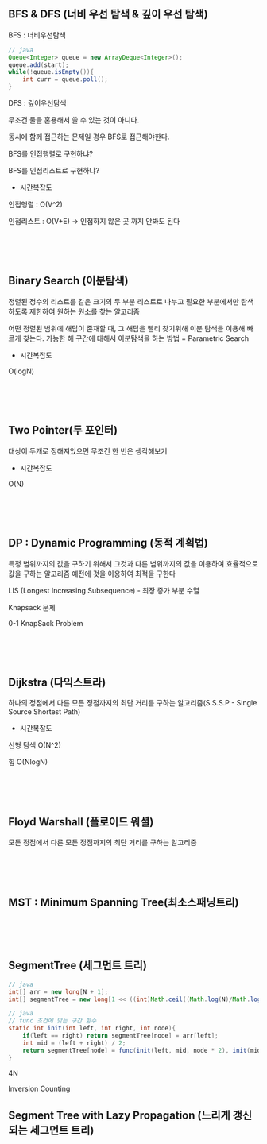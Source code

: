 ## BFS & DFS (너비 우선 탐색 & 깊이 우선 탐색)

BFS : 너비우선탐색
```java
// java
Queue<Integer> queue = new ArrayDeque<Integer>();
queue.add(start);
while(!queue.isEmpty()){
    int curr = queue.poll();
}
```

DFS : 깊이우선탐색

무조건 둘을 혼용해서 쓸 수 있는 것이 아니다.

동시에 함께 접근하는 문제일 경우 BFS로 접근해야한다.

BFS를 인접행렬로 구현하냐?

BFS를 인접리스트로 구현하냐?

- 시간복잡도

인접행렬 : O(V^2)

인접리스트 : O(V+E) -> 인접하지 않은 곳 까지 안봐도 된다

<br><br><br>



## Binary Search (이분탐색)

정렬된 정수의 리스트를 같은 크기의 두 부분 리스트로 나누고 필요한 부분에서만 탐색하도록 제한하여 원하는 원소를 찾는 알고리즘

어떤 정렬된 범위에 해답이 존재할 때, 그 해답을 빨리 찾기위해 이분 탐색을 이용해 빠르게 찾는다.
가능한 해 구간에 대해서 이분탐색을 하는 방법 = Parametric Search

- 시간복잡도

O(logN)

<br><br><br>



## Two Pointer(두 포인터)

대상이 두개로 정해져있으면 무조건 한 번은 생각해보기

- 시간복잡도

O(N)

<br><br><br>



## DP : Dynamic Programming (동적 계획법)

특정 범위까지의 값을 구하기 위해서 그것과 다른 범위까지의 값을 이용하여 효율적으로 값을 구하는 알고리즘
예전에 것을 이용하여 최적을 구한다

LIS (Longest Increasing Subsequence) - 최장 증가 부분 수열

Knapsack 문제

0-1 KnapSack Problem


<br><br><br>



## Dijkstra (다익스트라)

하나의 정점에서 다른 모든 정점까지의 최단 거리를 구하는 알고리즘(S.S.S.P - Single Source Shortest Path)

- 시간복잡도

선형 탐색 O(N^2)

힙 O(NlogN)

<br><br><br>



## Floyd Warshall (플로이드 워셜)

모든 정점에서 다른 모든 정점까지의 최단 거리를 구하는 알고리즘

<br><br><br>




## MST : Minimum Spanning Tree(최소스패닝트리)

<br><br><br>



## SegmentTree (세그먼트 트리)


```java
// java
int[] arr = new long[N + 1];
int[] segmentTree = new long[1 << ((int)Math.ceil((Math.log(N)/Math.log(2))) + 1)];
```

```java
// java
// func 조건에 맞는 구간 함수
static int init(int left, int right, int node){
    if(left == right) return segmentTree[node] = arr[left];
    int mid = (left + right) / 2;
    return segmentTree[node] = func(init(left, mid, node * 2), init(mid + 1, right, node * 2 + 1));
}
```
4N

Inversion Counting

## Segment Tree with Lazy Propagation (느리게 갱신되는 세그먼트 트리)

<br><br><br>

